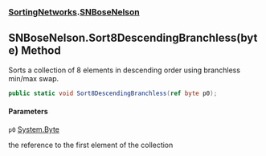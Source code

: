 ### [SortingNetworks](SortingNetworks.md 'SortingNetworks').[SNBoseNelson](SortingNetworks.SNBoseNelson.md 'SortingNetworks.SNBoseNelson')

## SNBoseNelson.Sort8DescendingBranchless(byte) Method

Sorts a collection of 8 elements in descending order using branchless min/max swap.

```csharp
public static void Sort8DescendingBranchless(ref byte p0);
```
#### Parameters

<a name='SortingNetworks.SNBoseNelson.Sort8DescendingBranchless(byte).p0'></a>

`p0` [System.Byte](https://docs.microsoft.com/en-us/dotnet/api/System.Byte 'System.Byte')

the reference to the first element of the collection